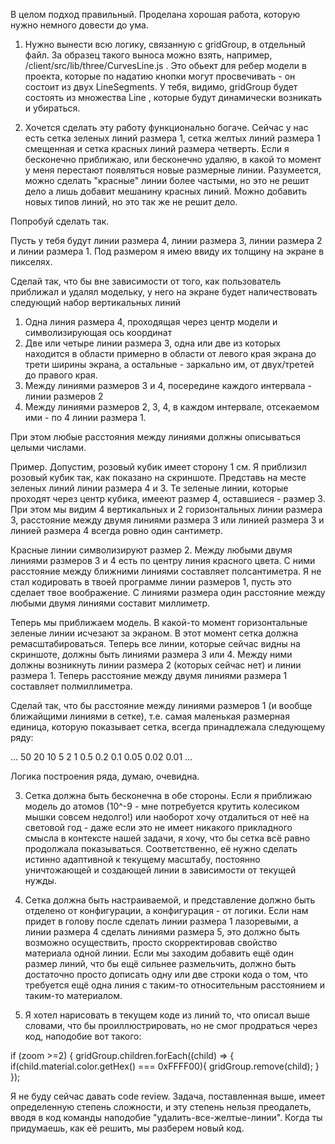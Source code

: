 
В целом подход правильный. Проделана хорошая работа, которую нужно немного довести до ума. 

1) Нужно вынести всю логику, связанную с gridGroup, в отдельный файл. За образец такого выноса можно взять, например, /client/src/lib/three/CurvesLine.js . Это обьект для ребер модели в проекта, которые по надатию кнопки могут просвечивать - он состоит из двух LineSegments. У тебя, видимо, gridGroup будет состоять из множества Line , которые будут динамически возникать и убираться.

2) Хочется сделать эту работу функционально богаче. Сейчас у нас есть сетка зеленых линий размера 1, сетка желтых линий размера 1 смещенная и сетка красных линий размера четверть. Если я бесконечно приближаю, или бесконечно удаляю, в какой то момент у меня перестают появляться новые размерные линии. Разумеется, можно сделать "красные" линии более частыми, но это не решит дело а лишь добавит мешанину красных линий. Можно добавить новых типов линий, но это так же не решит дело.

Попробуй сделать так.

Пусть у тебя будут линии размера 4, линии размера 3, линии размера 2 и линии размера 1. Под размером я имею ввиду их толщину на экране в пикселях. 

Сделай так, что бы вне зависимости от того, как пользователь приближал и удалял модельку, у него на экране будет наличествовать следующий набор вертикальных линий

1) Одна линия размера 4, проходящая через центр модели и символизирующая ось координат
2) Две или четыре линии размера 3, одна или две из которых находится в области примерно в области от левого края экрана до трети ширины экрана, а остальные - заркально им, от двух/третей до правого края. 
3) Между линиями размеров 3 и 4, посередине каждого интервала - линии размеров 2
4) Между линиями размеров 2, 3, 4, в каждом интервале, отсекаемом ими - по 4 линии размера 1.

При этом любые расстояния между линиями должны описываться целыми числами.

Пример. Допустим, розовый кубик имеет сторону 1 см. Я приблизил розовый кубик так, как показано на скриншоте. Представь на месте зеленых линий линии размера 4 и 3. Те зеленые линии, которые проходят через центр кубика, имееют размер 4, оставшиеся - размер 3. При этом мы видим 4 вертикальных и 2 горизонтальных линии размера 3, расстояние между двумя линиями размера 3 или линией размера 3 и линией размера 4 всегда ровно один сантиметр.

Красные линии символизируют размер 2. Между любыми двумя линиями размеров 3 и 4 есть по центру линия красного цвета. С ними расстояние между ближними линиями составляет полсантиметра. Я не стал кодировать в твоей программе линии размеров 1, пусть это сделает твое воображение. С линиями размера один расстояние между любыми двумя линиями составит миллиметр.

Теперь мы приближаем модель. В какой-то момент горизонтальные зеленые линии исчезают за экраном. В этот момент сетка должна ремасштабироваться. Теперь все линии, которые сейчас видны на скриншоте, должны быть линиями размера 3 или 4. Между ними должны возникнуть линии размера 2 (которых сейчас нет) и линии размера 1. Теперь расстояние между двумя линиями размера 1 составляет полмиллиметра.

Сделай так, что бы расстояние между линиями размеров 1 (и вообще ближайщими линиями в сетке), т.е. самая маленькая размерная единица, которую показывает сетка, всегда принадлежала следующему ряду:

... 50 20 10 5 2 1 0.5 0.2 0.1 0.05 0.02 0.01 ...

Логика построения ряда, думаю, очевидна.

3) Сетка должна быть бесконечна в обе стороны. Если я приближаю модель до атомов (10^-9 - мне потребуется крутить колесиком мышки совсем недолго!) или наоборот хочу отдалиться от неё на световой год - даже если это не имеет никакого прикладного смысла в контексте нашей задачи, я хочу, что бы сетка всё равно продолжала показываться. Соответственно, её нужно сделать истинно адаптивной к текущему масштабу, постоянно уничтожающей и создающей линии в зависимости от текущей нужды.

4) Сетка должна быть настраиваемой, и представление должно быть отделено от конфигурации, а конфигурация - от логики. Если нам придет в голову после сделать линии размера 1 лазоревыми, а линии размера 4 сделать линиями размера 5, это должно быть возможно осуществить, просто скорректировав свойство материала одной линии. Если мы заходим добавить ещё один размер линий, что бы ещё сильнее размельчить, должно быть достаточно просто дописать одну или две строки кода о том, что требуется ещё одна линия с таким-то относительным расстоянием и таким-то материалом. 

5) Я хотел нарисовать в текущем коде из линий то, что описал выше словами, что бы проиллюстрировать, но не смог продраться через код, наподобие вот такого:             

if (zoom >=2) {
    gridGroup.children.forEach((child) => {
        if(child.material.color.getHex() === 0xFFFF00){
            gridGroup.remove(child);
        }
    });

Я не буду сейчас давать code review. Задача, поставленная выше, имеет определенную степень сложности, и эту степень нельзя преодалеть, вводя в код команды наподобие "удалить-все-желтые-линии". Когда ты придумаешь, как её решить, мы разберем новый код.